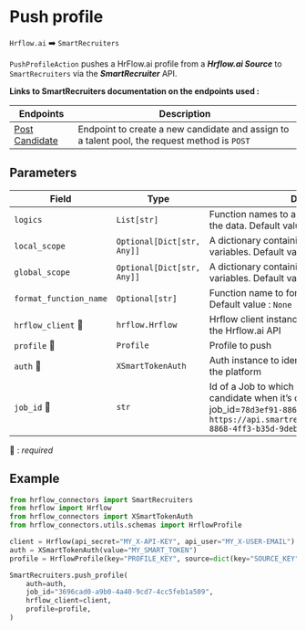 # Push profile
`Hrflow.ai` :arrow_right: `SmartRecruiters`

`PushProfileAction` pushes a HrFlow.ai profile from a ***Hrflow.ai Source*** to `SmartRecruiters` via the ***SmartRecruiter*** API.

**Links to SmartRecruiters documentation on the endpoints used :**

| Endpoints | Description |
| --------- | ----------- |
| [Post Candidate](https://dev.smartrecruiters.com/customer-api/live-docs/candidate-api/) | Endpoint to create a new candidate and assign to a talent pool, the request method is `POST` |

## Parameters

| Field | Type | Description |
| ----- | ---- | ----------- |
| `logics`  | `List[str]` | Function names to apply as filter before pushing the data. Default value : `[]`        |
| `local_scope`  | `Optional[Dict[str, Any]]` | A dictionary containing the current scope's local variables. Default value : `None`        |
| `global_scope`  | `Optional[Dict[str, Any]]` | A dictionary containing the current scope's global variables. Default value : `None`       |
| `format_function_name`  | `Optional[str]` | Function name to format job before pushing. Default value : `None`        |
| `hrflow_client` :red_circle: | `hrflow.Hrflow` | Hrflow client instance used to communicate with the Hrflow.ai API        |
| `profile` :red_circle: | `Profile` | Profile to push        |
| `auth` :red_circle: | `XSmartTokenAuth` | Auth instance to identify and communicate with the platform       |
| `job_id` :red_circle: | `str` | Id of a Job to which you want to assign a candidate when it’s created. For example job_id=`78d3ef91-8868-4ff3-b35d-9debf9d6f31f` in `https://api.smartrecruiters.com/jobs/78d3ef91-8868-4ff3-b35d-9debf9d6f31f/candidates`        |

:red_circle: : *required* 

## Example

```python
from hrflow_connectors import SmartRecruiters
from hrflow import Hrflow
from hrflow_connectors import XSmartTokenAuth
from hrflow_connectors.utils.schemas import HrflowProfile

client = Hrflow(api_secret="MY_X-API-KEY", api_user="MY_X-USER-EMAIL")
auth = XSmartTokenAuth(value="MY_SMART_TOKEN")
profile = HrflowProfile(key="PROFILE_KEY", source=dict(key="SOURCE_KEY"))

SmartRecruiters.push_profile(
    auth=auth,
    job_id="3696cad0-a9b0-4a40-9cd7-4cc5feb1a509",
    hrflow_client=client,
    profile=profile,
)
```